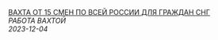 <!--2023-12-04 08:54:47-->
<div class="yb">
  <a class="nodecor" href="/index.html?rabota/vahta_ot_15_smen_po_vsej_rossii_dlya_grajdan_sng">
    <img class="preview" data-videoid="ffAeGTd2JV0" src="https://i3.ytimg.com/vi/ffAeGTd2JV0/hqdefault.jpg" align="middle" alt="">
  </a>
  <div class="inlbl text">
    <a class="nodecor" href="/index.html?rabota/vahta_ot_15_smen_po_vsej_rossii_dlya_grajdan_sng">ВАХТА ОТ 15 СМЕН ПО ВСЕЙ РОССИИ ДЛЯ ГРАЖДАН СНГ</a><br>
    <i class="smaller2">РАБОТА ВАХТОЙ</i><br>
    <i class="smaller3">2023-12-04</i>
  </div>
</div>
